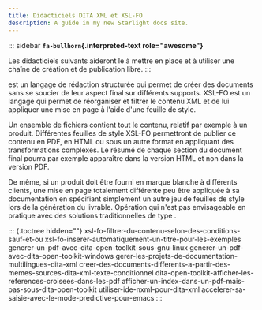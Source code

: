 ```yaml
---
title: Didacticiels DITA XML et XSL-FO
description: A guide in my new Starlight docs site.
---
```


::: sidebar
**`fa-bullhorn`{.interpreted-text role="awesome"}**

Les didacticiels suivants aideront le à mettre en place et à utiliser
une chaîne de création et de publication libre.
:::

est un langage de rédaction structurée qui permet de créer des documents
sans se soucier de leur aspect final sur différents supports. XSL-FO est
un langage qui permet de réorganiser et filtrer le contenu XML et de lui
appliquer une mise en page à l\'aide d\'une feuille de style.

Un ensemble de fichiers contient tout le contenu, relatif par exemple à
un produit. Différentes feuilles de style XSL-FO permettront de publier
ce contenu en PDF, en HTML ou sous un autre format en appliquant des
transformations complexes. Le résumé de chaque section du document final
pourra par exemple apparaître dans la version HTML et non dans la
version PDF.

De même, si un produit doit être fourni en marque blanche à différents
clients, une mise en page totalement différente peu être appliquée à sa
documentation en spécifiant simplement un autre jeu de feuilles de style
lors de la génération du livrable. Opération qui n\'est pas envisageable
en pratique avec des solutions traditionnelles de type .

::: {.toctree hidden=""}
xsl-fo-filtrer-du-contenu-selon-des-conditions-sauf-et-ou
xsl-fo-inserer-automatiquement-un-titre-pour-les-exemples
generer-un-pdf-avec-dita-open-toolkit-sous-gnu-linux
generer-un-pdf-avec-dita-open-toolkit-windows
gerer-les-projets-de-documentation-multilingues-dita-xml
creer-des-documents-differents-a-partir-des-memes-sources-dita-xml-texte-conditionnel
dita-open-toolkit-afficher-les-references-croisees-dans-les-pdf
afficher-un-index-dans-un-pdf-mais-pas-sous-dita-open-toolkit
utiliser-ide-nxml-pour-dita-xml
accelerer-sa-saisie-avec-le-mode-predictive-pour-emacs
:::
